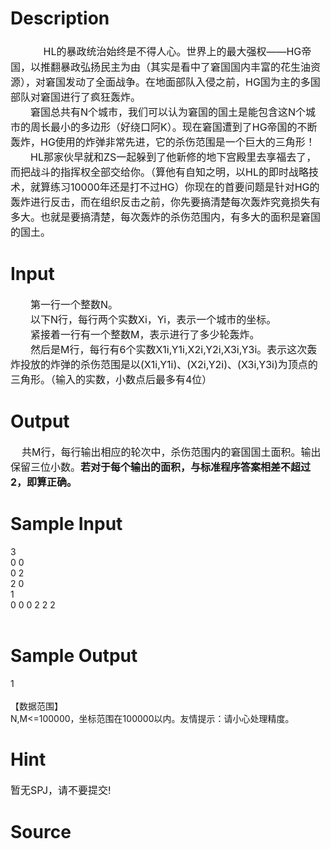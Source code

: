 
# Description

<div class="content"><div style="text-indent: 9pt"><span style="font-size: 18pt">      </span><span style="font-size: 12pt">HL</span><span style="font-size: 12pt">的暴政统治始终是不得人心。世界上的最大强权——HG帝国，以推翻暴政弘扬民主为由（其实是看中了窘国国内丰富的花生油资源），对窘国发动了全面战争。在地面部队入侵之前，HG国为主的多国部队对窘国进行了疯狂轰炸。</span></div>
<div style="text-indent: 24pt"><span style="font-size: 12pt">窘国总共有N个城市，我们可以认为窘国的国土是能包含这N个城市的周长最小的多边形（好绕口阿</span><span style="font-size: 12pt">K</span><span style="font-size: 12pt">）。现在窘国遭到了HG帝国的不断轰炸，HG使用的炸弹非常先进，它的杀伤范围是一个巨大的三角形！</span></div>
<div style="text-indent: 24pt"><span style="font-size: 12pt">HL</span><span style="font-size: 12pt">那家伙早就和ZS一起躲到了他新修的地下宫殿里去享福去了，而把战斗的指挥权全部交给你。（算他有自知之明，以HL的即时战略技术，就算练习10000年还是打不过HG）你现在的首要问题是针对HG的轰炸进行反击，而在组织反击之前，你先要搞清楚每次轰炸究竟损失有多大。也就是要搞清楚，每次轰炸的杀伤范围内，有多大的面积是窘国的国土。</span></div></div>

# Input

<div class="content"><div style="text-indent: 24pt"><span style="font-size: 12pt">第一行一个整数N。</span></div>
<div style="text-indent: 24pt"><span style="font-size: 12pt">以下N行，每行两个实数Xi，Yi，表示一个城市的坐标。</span></div>
<div style="text-indent: 24pt"><span style="font-size: 12pt">紧接着一行有一个整数M，表示进行了多少轮轰炸。</span></div>
<div style="text-indent: 24pt"><span style="font-size: 12pt">然后是M行，每行有6个实数X1i,Y1i,X2i,Y2i,X3i,Y3i。表示这次轰炸投放的炸弹的杀伤范围是以(X1i,Y1i)、(X2i,Y2i)、(X3i,Y3i)为顶点的三角形。（输入的实数，小数点后最多有4位）</span></div></div>

# Output

<div class="content"><div><span style="font-size: 12pt">    </span><span style="font-size: 12pt">共M行，每行输出相应的轮次中，杀伤范围内的窘国国土面积。输出保留三位小数。<b>若对于每个输出的面积，与标准程序答案相差不超过2，即算正确。</b></span></div></div>

# Sample Input

<div class="content"><span class="sampledata">3<br/>
0 0<br/>
0 2<br/>
2 0<br/>
1<br/>
0 0 0 2 2 2<br/>
 <br/>
</span></div>

# Sample Output

<div class="content"><span class="sampledata">1<br/>
 <br/>
【数据范围】<br/>
N,M&lt;=100000，坐标范围在100000以内。友情提示：请小心处理精度。</span></div>

# Hint

<div class="content"><p></p><p><span style="font-size: medium">暂无SPJ，请不要提交!</span></p><p></p></div>

# Source

<div class="content"><p><a href="problemset.php?search="></a></p></div>

